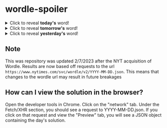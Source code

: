 # wordle-spoiler

<details>
  <summary>Click to reveal <b>today's</b> word!</summary>
  <br>
  <b> space </b>
</details>

<details>
  <summary>Click to reveal <b>tomorrow's</b> word!</summary>
  <br>
  <b> onion </b>
</details>

<details>
  <summary>Click to reveal <b>yesterday's</b> word!</summary>
  <br>
  <b> bride </b>
</details>

## Note
This was repository was updated 2/7/2023 after the NYT acquisition of Wordle. Results are now based off requests to the url `https://www.nytimes.com/svc/wordle/v2/YYYY-MM-DD.json`. This means that changes to the wordle url may result in future breakages

## How can I view the solution in the browser?
Open the developer tools in Chrome. Click on the "network" tab. Under the Fetch/XHR section, you should see a request to YYYY-MM-DD.json. If you click on that request and view the "Preview" tab, you will see a JSON object containing the day's solution.